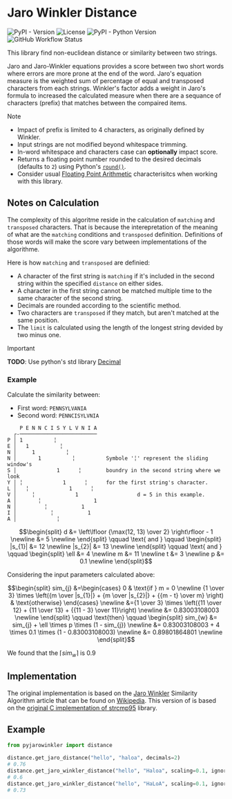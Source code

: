 # Jaro Winkler Distance

![PyPI - Version](https://img.shields.io/pypi/v/pyjarowinkler?style=flat-square)
![License](https://img.shields.io/github/license/nap/jaro-winkler-distance?style=flat-square)
![PyPI - Python Version](https://img.shields.io/pypi/pyversions/pyjarowinkler?style=flat-square)
![GitHub Workflow Status](https://img.shields.io/github/actions/workflow/status/nap/jaro-winkler-distance/workflow.yml)

This library find non-euclidean distance or similarity between two strings.

Jaro and Jaro-Winkler equations provides a score between two short words where errors are more prone at the end of the word. Jaro's equation measure is the weighted sum of percentage of equal and transposed characters from each strings. Winkler's factor adds a weight in Jaro's formula to increased the calculated measure when there are a sequance of characters (prefix) that matches between the compaired items.

> [!NOTE]
> * Impact of prefix is limited to 4 characters, as originally defined by Winkler.
> * Input strings are not modified beyond whitespace trimming.
> * In-word whitespace and characters case can **optionally** impact score.
> * Returns a floating point number rounded to the desired decimals (defaults to `2`) using Python's [`round()`](https://docs.python.org/3/library/functions.html#round).
> * Consider usual [Floating Point Arithmetic](https://docs.python.org/3/tutorial/floatingpoint.html#tut-fp-issues) characterisitcs when working with this library.

## Notes on Calculation

The complexity of this algoritme reside in the calculation of `matching` and `transposed` characters. That is because the interepretation of the meaning of what are the `matching` conditions and `transposed` definition. Definitions of those words will make the score vary between implementations of the algorithme.

Here is how `matching` and `transposed` are definied:

* A character of the first string is `matching` if it's included in the second string within the specified `distance` on either sides.
* A character in the first string cannot be matched multiple time to the same character of the second string.
* Decimals are rounded according to the scientific method.
* Two characters are `transposed` if they match, but aren't matched at the same position.
* The `limit` is calculated using the length of the longest string devided by two minus one.

> [!IMPORTANT]
>
> **TODO**: Use python's std library [Decimal](https://docs.python.org/3.12/library/decimal.html)

### Example

Calculate the similarity between:

* First word: `PENNSYLVANIA`
* Second word: `PENNCISYLVNIA`

```
    P E N N C I S Y L V N I A
  ┌-─────────────────────────
P │ 1          ╎
E │   1          ╎
N │     1          ╎
N │       1          ╎          Symbole '╎' represent the sliding window's
S │             1      ╎        boundry in the second string where we look
Y │ ╎             1      ╎      for the first string's character.
L │   ╎             1      ╎
V │     ╎             1                   d = 5 in this example.
A │       ╎                 1
N │         ╎           1
I │           ╎           1
A │             ╎
```

```math
\begin{split}
   d &= \left\lfloor {\max(12, 13) \over 2} \right\rfloor - 1 \newline
     &= 5 \newline
\end{split}

\qquad
   \text{ and }
\qquad

\begin{split}
   |s_{1}| &= 12 \newline
   |s_{2}| &= 13 \newline
\end{split}

\qquad
   \text{ and }
\qquad

\begin{split}
   \ell &= 4 \newline
      m &= 11 \newline
      t &= 3 \newline
      p &= 0.1 \newline
\end{split}
```

Considering the input parameters calculated above:

```math
\begin{split}
   sim_{j} &=\begin{cases}
               0 & \text{if } m = 0 \newline
               {1 \over 3} \times \left({m \over |s_{1}|} + {m \over |s_{2}|} + {{m - t} \over m} \right) & \text{otherwise}
             \end{cases} \newline
           &={1 \over 3} \times \left({11 \over 12} + {11 \over 13} + {{11 - 3} \over 11}\right) \newline
           &= 0.83003108003 \newline
\end{split}

\qquad
   \text{then}
\qquad

\begin{split}
   sim_{w} &= sim_{j} + \ell \times p \times (1 - sim_{j}) \newline
           &= 0.83003108003 + 4 \times 0.1 \times (1 - 0.83003108003) \newline
           &= 0.89801864801 \newline
\end{split}
```

We found that the $\lceil sim_{w} \rceil$ is $0.9$

## Implementation

The original implementation is based on the [Jaro Winkler](https://www.census.gov/content/dam/Census/library/working-papers/1991/adrm/rr91-9.pdf) Similarity Algorithm article that can be found on [Wikipedia](http://en.wikipedia.org/wiki/Jaro%E2%80%93Winkler_distance). This version of is based on the [original C implementation of strcmp95](https://web.archive.org/web/20100227020019/http://www.census.gov/geo/msb/stand/strcmp.c) library.

## Example

```python
from pyjarowinkler import distance

distance.get_jaro_distance("hello", "haloa", decimals=2)
# 0.76
distance.get_jaro_winkler_distance("hello", "Haloa", scaling=0.1, ignore_case=False)
# 0.6
distance.get_jaro_winkler_distance("hello", "HaLoA", scaling=0.1, ignore_case=True)
# 0.73
```
